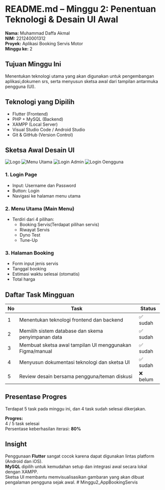 # README.md – Minggu 2: Penentuan Teknologi & Desain UI Awal

**Nama:** Muhammad Daffa Akmal  
**NIM:** 221240001312  
**Proyek:** Aplikasi Booking Servis Motor  
**Minggu ke:** 2  

## Tujuan Minggu Ini
Menentukan teknologi utama yang akan digunakan untuk pengembangan aplikasi,dokumen srs, serta menyusun sketsa awal dari tampilan antarmuka pengguna (UI).

## Teknologi yang Dipilih

- Flutter (Frontend)
- PHP + MySQL (Backend)
- XAMPP (Local Server)
- Visual Studio Code / Android Studio
- Git & GitHub (Version Control)

## Sketsa Awal Desain UI
![Logo](assets/images/LOGO.png)
![Menu Utama](assets/images/MENUUTAMA.png)
![Login Admin](assets/images/LOGINADMIN.png)
![Login Oengguna](assets/images/LOGINPENGGUNA.png)

### 1. **Login Page**
- Input: Username dan Password
- Button: Login
- Navigasi ke halaman menu utama

### 2. **Menu Utama (Main Menu)**
- Terdiri dari 4 pilihan:
  - Booking Servis(Terdapat pilihan servis)
  - Riwayat Servis
  - Dyno Test
  - Tune-Up

### 3. **Halaman Booking**
- Form input jenis servis
- Tanggal booking
- Estimasi waktu selesai (otomatis)
- Total harga

## Daftar Task Mingguan

| No | Task                                                           |  Status   |
|----|----------------------------------------------------------------|-----------|
| 1  | Menentukan teknologi frontend dan backend                      | ✅ sudah  |
| 2  | Memilih sistem database dan skema penyimpanan data             | ✅ sudah  |
| 3  | Membuat sketsa awal tampilan UI menggunakan Figma/manual       | ✅ sudah  |
| 4  | Menyusun dokumentasi teknologi dan sketsa UI                   | ✅ sudah  |
| 5  | Review desain bersama pengguna/teman diskusi                   | ❌ belum  |

## Presentase Progres
Terdapat 5 task pada minggu ini, dan 4 task sudah selesai dikerjakan.

**Progres:**  
 4 / 5 task selesai  
 Persentase keberhasilan iterasi: **80%**

## Insight

Penggunaan **Flutter** sangat cocok karena dapat digunakan lintas platform (Android dan iOS).  
**MySQL** dipilih untuk kemudahan setup dan integrasi awal secara lokal dengan XAMPP.  
Sketsa UI membantu memvisualisasikan gambaran yang akan dibuat pengalaman pengguna sejak awal.
#   M i n g g u 2 _ A p p B o o k i n g S e r v i s  
 